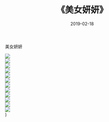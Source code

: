 ﻿---
layout: post
title:  《美女妍妍》
date:   2019-02-18
img: http://img.660000.xyz/Sharelink/唯美/2019/美女妍妍/000.jpg
categories: [美女, 清纯, 唯美]
---

美女妍妍

  ![](http://img.660000.xyz/Sharelink/唯美/2019/美女妍妍/001.jpg) <br> ![](http://img.660000.xyz/Sharelink/唯美/2019/美女妍妍/002.jpg) <br> ![](http://img.660000.xyz/Sharelink/唯美/2019/美女妍妍/003.jpg) <br> ![](http://img.660000.xyz/Sharelink/唯美/2019/美女妍妍/004.jpg) <br> ![](http://img.660000.xyz/Sharelink/唯美/2019/美女妍妍/005.jpg) <br> ![](http://img.660000.xyz/Sharelink/唯美/2019/美女妍妍/006.jpg) <br> ![](http://img.660000.xyz/Sharelink/唯美/2019/美女妍妍/007.jpg) <br> ![](http://img.660000.xyz/Sharelink/唯美/2019/美女妍妍/008.jpg) <br> ![](http://img.660000.xyz/Sharelink/唯美/2019/美女妍妍/009.jpg) <br> ![](http://img.660000.xyz/Sharelink/唯美/2019/美女妍妍/010.jpg) <br> ![](http://img.660000.xyz/Sharelink/唯美/2019/美女妍妍/011.jpg) <br> ![](http://img.660000.xyz/Sharelink/唯美/2019/美女妍妍/012.jpg) <br>) <br>